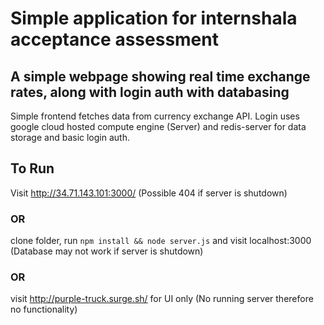 # Simple application for internshala acceptance assessment

## A simple webpage showing real time exchange rates, along with login auth with databasing

Simple frontend fetches data from currency exchange API. Login uses google cloud hosted compute engine (Server) and redis-server for data storage and basic login auth.

## To Run
Visit  http://34.71.143.101:3000/  (Possible 404 if server is shutdown) 
  ### OR
clone folder, run `npm install && node server.js` and visit localhost:3000 (Database may not work if server is shutdown)
  ### OR
visit http://purple-truck.surge.sh/ for UI only (No running server therefore no functionality)
